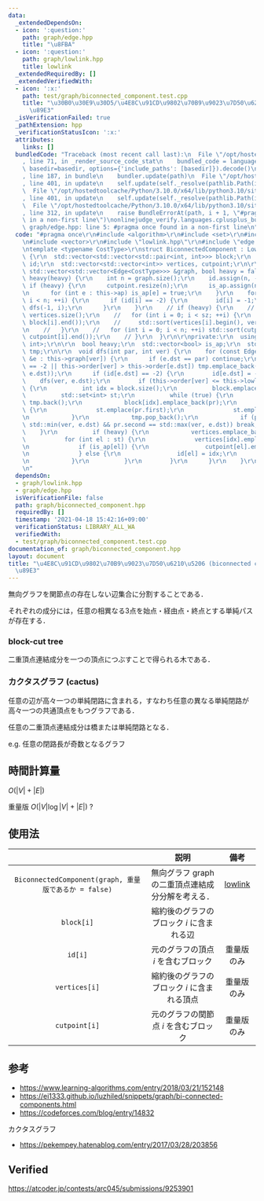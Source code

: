 ```yaml
---
data:
  _extendedDependsOn:
  - icon: ':question:'
    path: graph/edge.hpp
    title: "\u8FBA"
  - icon: ':question:'
    path: graph/lowlink.hpp
    title: lowlink
  _extendedRequiredBy: []
  _extendedVerifiedWith:
  - icon: ':x:'
    path: test/graph/biconnected_component.test.cpp
    title: "\u30B0\u30E9\u30D5/\u4E8C\u91CD\u9802\u70B9\u9023\u7D50\u6210\u5206\u5206\
      \u89E3"
  _isVerificationFailed: true
  _pathExtension: hpp
  _verificationStatusIcon: ':x:'
  attributes:
    links: []
  bundledCode: "Traceback (most recent call last):\n  File \"/opt/hostedtoolcache/Python/3.10.0/x64/lib/python3.10/site-packages/onlinejudge_verify/documentation/build.py\"\
    , line 71, in _render_source_code_stat\n    bundled_code = language.bundle(stat.path,\
    \ basedir=basedir, options={'include_paths': [basedir]}).decode()\n  File \"/opt/hostedtoolcache/Python/3.10.0/x64/lib/python3.10/site-packages/onlinejudge_verify/languages/cplusplus.py\"\
    , line 187, in bundle\n    bundler.update(path)\n  File \"/opt/hostedtoolcache/Python/3.10.0/x64/lib/python3.10/site-packages/onlinejudge_verify/languages/cplusplus_bundle.py\"\
    , line 401, in update\n    self.update(self._resolve(pathlib.Path(included), included_from=path))\n\
    \  File \"/opt/hostedtoolcache/Python/3.10.0/x64/lib/python3.10/site-packages/onlinejudge_verify/languages/cplusplus_bundle.py\"\
    , line 401, in update\n    self.update(self._resolve(pathlib.Path(included), included_from=path))\n\
    \  File \"/opt/hostedtoolcache/Python/3.10.0/x64/lib/python3.10/site-packages/onlinejudge_verify/languages/cplusplus_bundle.py\"\
    , line 312, in update\n    raise BundleErrorAt(path, i + 1, \"#pragma once found\
    \ in a non-first line\")\nonlinejudge_verify.languages.cplusplus_bundle.BundleErrorAt:\
    \ graph/edge.hpp: line 5: #pragma once found in a non-first line\n"
  code: "#pragma once\r\n#include <algorithm>\r\n#include <set>\r\n#include <utility>\r\
    \n#include <vector>\r\n#include \"lowlink.hpp\"\r\n#include \"edge.hpp\"\r\n\r\
    \ntemplate <typename CostType>\r\nstruct BiconnectedComponent : Lowlink<CostType>\
    \ {\r\n  std::vector<std::vector<std::pair<int, int>>> block;\r\n  std::vector<int>\
    \ id;\r\n  std::vector<std::vector<int>> vertices, cutpoint;\r\n\r\n  BiconnectedComponent(const\
    \ std::vector<std::vector<Edge<CostType>>> &graph, bool heavy = false) : Lowlink<CostType>(graph),\
    \ heavy(heavy) {\r\n    int n = graph.size();\r\n    id.assign(n, -2);\r\n   \
    \ if (heavy) {\r\n      cutpoint.resize(n);\r\n      is_ap.assign(n, false);\r\
    \n      for (int e : this->ap) is_ap[e] = true;\r\n    }\r\n    for (int i = 0;\
    \ i < n; ++i) {\r\n      if (id[i] == -2) {\r\n        id[i] = -1;\r\n       \
    \ dfs(-1, i);\r\n      }\r\n    }\r\n    // if (heavy) {\r\n    //   int sz =\
    \ vertices.size();\r\n    //   for (int i = 0; i < sz; ++i) {\r\n    //     std::sort(block[i].begin(),\
    \ block[i].end());\r\n    //     std::sort(vertices[i].begin(), vertices[i].end());\r\
    \n    //   }\r\n    //   for (int i = 0; i < n; ++i) std::sort(cutpoint[i].begin(),\
    \ cutpoint[i].end());\r\n    // }\r\n  }\r\n\r\nprivate:\r\n  using P = std::pair<int,\
    \ int>;\r\n\r\n  bool heavy;\r\n  std::vector<bool> is_ap;\r\n  std::vector<P>\
    \ tmp;\r\n\r\n  void dfs(int par, int ver) {\r\n    for (const Edge<CostType>\
    \ &e : this->graph[ver]) {\r\n      if (e.dst == par) continue;\r\n      if (id[e.dst]\
    \ == -2 || this->order[ver] > this->order[e.dst]) tmp.emplace_back(std::minmax(ver,\
    \ e.dst));\r\n      if (id[e.dst] == -2) {\r\n        id[e.dst] = -1;\r\n    \
    \    dfs(ver, e.dst);\r\n        if (this->order[ver] <= this->lowlink[e.dst])\
    \ {\r\n          int idx = block.size();\r\n          block.emplace_back();\r\n\
    \          std::set<int> st;\r\n          while (true) {\r\n            P pr =\
    \ tmp.back();\r\n            block[idx].emplace_back(pr);\r\n            if (heavy)\
    \ {\r\n              st.emplace(pr.first);\r\n              st.emplace(pr.second);\r\
    \n            }\r\n            tmp.pop_back();\r\n            if (pr.first ==\
    \ std::min(ver, e.dst) && pr.second == std::max(ver, e.dst)) break;\r\n      \
    \    }\r\n          if (heavy) {\r\n            vertices.emplace_back();\r\n \
    \           for (int el : st) {\r\n              vertices[idx].emplace_back(el);\r\
    \n              if (is_ap[el]) {\r\n                cutpoint[el].emplace_back(idx);\r\
    \n              } else {\r\n                id[el] = idx;\r\n              }\r\
    \n            }\r\n          }\r\n        }\r\n      }\r\n    }\r\n  }\r\n};\r\
    \n"
  dependsOn:
  - graph/lowlink.hpp
  - graph/edge.hpp
  isVerificationFile: false
  path: graph/biconnected_component.hpp
  requiredBy: []
  timestamp: '2021-04-18 15:42:16+09:00'
  verificationStatus: LIBRARY_ALL_WA
  verifiedWith:
  - test/graph/biconnected_component.test.cpp
documentation_of: graph/biconnected_component.hpp
layout: document
title: "\u4E8C\u91CD\u9802\u70B9\u9023\u7D50\u6210\u5206 (biconnected component) \u5206\
  \u89E3"
---
```


無向グラフを関節点の存在しない辺集合に分割することである．

それぞれの成分には，任意の相異なる3点を始点・経由点・終点とする単純パスが存在する．


### block-cut tree

二重頂点連結成分を一つの頂点につぶすことで得られる木である．


### カクタスグラフ (cactus)

任意の辺が高々一つの単純閉路に含まれる，すなわち任意の異なる単純閉路が高々一つの共通頂点をもつグラフである．

任意の二重頂点連結成分は橋または単純閉路となる．

e.g. 任意の閉路長が奇数となるグラフ


## 時間計算量

$O(\lvert V \rvert + \lvert E \rvert)$

重量版 $O(\lvert V \rvert \log{\lvert V \rvert} + \lvert E \rvert)$ ?


## 使用法

||説明|備考|
|:--:|:--:|:--:|
|`BiconnectedComponent(graph, 重量版であるか = false)`|無向グラフ $\mathrm{graph}$ の二重頂点連結成分分解を考える．|[lowlink](lowlink.md)|
|`block[i]`|縮約後のグラフのブロック $i$ に含まれる辺||
|`id[i]`|元のグラフの頂点 $i$ を含むブロック|重量版のみ|
|`vertices[i]`|縮約後のグラフのブロック $i$ に含まれる頂点|重量版のみ|
|`cutpoint[i]`|元のグラフの関節点 $i$ を含むブロック|重量版のみ|


## 参考

- https://www.learning-algorithms.com/entry/2018/03/21/152148
- https://ei1333.github.io/luzhiled/snippets/graph/bi-connected-components.html
- https://codeforces.com/blog/entry/14832

カクタスグラフ
- https://pekempey.hatenablog.com/entry/2017/03/28/203856


## Verified

https://atcoder.jp/contests/arc045/submissions/9253901
